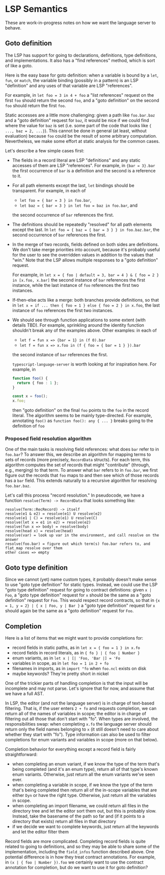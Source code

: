 # LSP Semantics

These are work-in-progress notes on how we want the language server to behave.

## Goto definition

The LSP has support for going to declarations, definitions, type definitions, and implementations. It
also has a "find references" method, which is sort of like a goto.

Here is the easy base for goto definition: when a variable is bound by a
`let`, `fun`, or `match`, the variable binding (possibly in a pattern) is an LSP
"definition" and any uses of that variable are LSP "references".

For example, in `let foo = 3 in 4 + foo` a "list references" request on the
first `foo` should return the second `foo`, and a "goto definition" on the
second `foo` should return the first `foo`.

Static accesses are a little more challenging: given a path like `foo.bar.baz`
and a "goto definition" request for `baz`, it would be nice if we could find
where the value for `baz` is set (i.e. some part of the code that looks like
`{ ..., baz = 2, ...}`). This cannot be done in general (at least, without
evaluation) because `foo` could be the result of some arbitrary computation.
Nevertheless, we make some effort at static analysis for the common cases.

Let's describe a few simple cases first:

- The fields in a record literal
  are LSP "definitions" and any static accesses of them are LSP "references".
  For example, in `{bar = 3}.bar` the first occurrence of `bar` is
  a definition and the second is a reference to it.

- For all path elements except the last, `let` bindings should be transparent.
  For example, in each of

    - `let foo = { bar = 3 } in foo.bar`,
    - `let baz = { bar = 3 } in let foo = baz in foo.bar`, and

  the second occurrence of `bar` references the first.

- The definitions should be repeatedly "resolved" for all path elements
  except the last.
  In `let foo = { baz = { bar = 3 } } in foo.baz.bar`, the second occurrence
  of `bar` references the first.

- In the merge of two records, fields defined on both sides are definitions.
  We don't take merge priorities into account, because it's probably useful for the user to
  see the overridden values in addition to the values that "win." Note that the LSP allows
  multiple responses to a "goto definition" request.

  For example, in `let x = { foo | default = 3, bar = 4 } & { foo = 2 } in [x.foo, x.bar]`
  the second instance of `bar` references the first instance, while the last instance of `foo`
  references the first two instances.

- If-then-else acts like a merge: both branches provide definitions, so that
  in `let x = if ... then { foo = 1 } else { foo = 2 } in x.foo`, the last instance of `foo`
  references the first two instances.

- We should see through function applications to some extent (with details TBD).
  For example, sprinkling around the identity function shouldn't break any of the examples
  above. Other examples: in each of

   - `let f = fun x => {bar = 1} in (f 0).bar`
   - `let f = fun x => x.foo in (f { foo = { bar = 1 } }).bar`

  the second instance of `bar` references the first.

  `typescript-language-server` is worth looking at for inspiration here.
  For example, in

  ```typescript
  function foo() {
    return { foo : 1 };
  }

  const x = foo();
  x.foo;
  ```
  then "goto definition" on the final `foo` points to the `foo` in the record literal.
  The algorithm seems to be mainly type-directed. For example, annotating `foo()`
  as `function foo(): any { ... }` breaks going to the definition of `foo`

### Proposed field resolution algorithm

One of the main tasks is resolving field references: what does `bar`
refer to in `foo.bar`? To answer this, we describe an algorithm for mapping
terms to sets of records (more precisely, `RecordData` structs). For
each term, this algorithm computes the set of records that might
"contribute" (through, e.g., merging) to that term. To answer what `bar`
refers to in `foo.bar`, we first figure out the records that `foo` maps to
and then see which of those records has a `bar` field. This extends naturally
to a recursive algorithm for resolving `foo.bar.baz`.

Let's call this process "record resolution." In pseudocode, we have a function
`resolve(Term) -> RecordData` that looks something like:

```text
resolve(Term::RecRecord) -> itself
resolve(e1 & e2) = resolve(e1) U resolve(e2)
resolve(e1 | C) = resolve(e1) U resolve(C)
resolve(let x = e1 in e2) = resolve(e2)
resolve(fun x => body) = resolve(body)
resolve(head x) = resolve(head)
resolve(var) = look up var in the environment, and call resolve on the answer
resolve(foo.bar) = figure out which term(s) foo.bar refers to, and flat_map resolve over them
other cases => empty
```

## Goto type definition

Since we cannot (yet) name custom types, it probably doesn't make sense to use "goto type definition"
for static types. Instead, we could use the LSP "goto type definition" request for going
to contract definitions: given `x | Foo`, a "goto type definition" request for `x` should be the same
as a "goto definition" request for `Foo`. This would respect record contracts, so that
in `{x = 1, y = 2} | { x | Foo, y | Bar }` a "goto type definition" request for `x` should again
be the same as a "goto definition" request for `Foo`.

## Completion

Here is a list of items that we might want to provide completions for:

- record fields in static paths, as in `let x = { foo = 1 } in x.fo`
- record fields in record literals, as in `{ fo } | { foo | Number }`
- enum variants, as in `let x | [| 'Foo, 'Bar |] = 'Fo`
- variables in scope, as in `let foo = 1 in 2 + fo`
- filenames in imports, as in `import "fo` when `foo.ncl` exists on disk
- maybe keywords? They're pretty short in nickel

One of the trickier parts of handling completion is that the input will be incomplete
and may not parse. Let's ignore that for now, and assume that we have a full AST.

In LSP, the editor (and not the language server) is in charge of text-based filtering.
That is, if the user enters `2 + fo` and requests completion, we can return all of the
names of variables in scope; the editor is in charge of filtering out all those that
don't start with "fo". When types are involved, the responsibilities swap: when
completing `x.fo` the language server should return only the field names belonging
to `x` (it still doesn't need to care about whether they start with "fo").
Type information can also be used to filter completions for enum variants and
variables in scope (more on that below).

Completion behavior for everything except a record field is fairly straightforward:

- when completing an enum variant, if we know the type of the term that's being
  completed (and it's an enum type), return all of that type's known enum variants.
  Otherwise, just return all the enum variants we've seen ever.
- when completing a variable in scope, if we know the type of the term that's being
  completed then return all of the in-scope variables that are either `Dyn` or have
  the right type. Otherwise, just return all the variables in scope.
- when completing an import filename, we could return all files in the directory tree
  and let the editor sort them out, but this is probably slow. Instead, take the
  basename of the path so far and (if it points to a directory that exists) return
  all files in that directory
- if we decide we want to complete keywords, just return all the keywords and let
  the editor filter them

Record fields are more complicated. Completing record fields is quite related
to going to definitions, and so they may be able to share some of the implementation,
including the `field_infos` function described above. One potential difference
is in how they treat contract annotations. For example, in
`(x | { foo | Number }).foo` we certainly want to use the contract annotation
for completion, but do we want to use it for goto definition?

